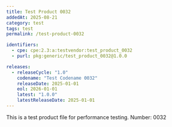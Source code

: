 ```yaml
---
title: Test Product 0032
addedAt: 2025-08-21
category: test
tags: test
permalink: /test-product-0032

identifiers:
  - cpe: cpe:2.3:a:testvendor:test_product_0032
  - purl: pkg:generic/test_product_0032@1.0.0

releases:
  - releaseCycle: "1.0"
    codename: "Test Codename 0032"
    releaseDate: 2025-01-01
    eol: 2026-01-01
    latest: "1.0.0"
    latestReleaseDate: 2025-01-01
---
```


This is a test product file for performance testing. Number: 0032
